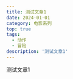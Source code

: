```yaml
---
title: 测试文章1
date: 2024-01-01
category: 电影系列
top: true
tags:
  - 动作
  - 冒险
description: '测试文章1'
---
```


测试文章1
